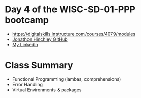 # Day 4 of the WISC-SD-01-PPP bootcamp
- https://digitalskills.instructure.com/courses/4079/modules
- [Jonathon Hinchley GitHub](https://github.com/hinchley2018)
- [My LinkedIn](https://linkedin.com/jonathon-hinchley)

# Class Summary
- Functional Programming (lambas, comprehensions)
- Error Handling
- Virtual Environments & packages
